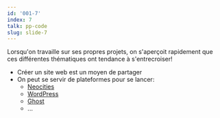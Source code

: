 ```yaml
---
id: '001-7'
index: 7
talk: pp-code
slug: slide-7
---
```


Lorsqu'on travaille sur ses propres projets, on s'aperçoit rapidement que ces différentes thématiques ont tendance à s'entrecroiser!

- Créer un site web est un moyen de partager
- On peut se servir de plateformes pour se lancer:
  - [Neocities](https://neocities.org/)
  - [WordPress](https://wordpress.org/)
  - [Ghost](https://docs.ghost.org/)
  - ...
